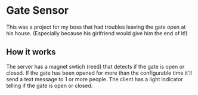 # Gate Sensor
This was a project for my boss that had troubles leaving the gate open at his house. (Especially because his girlfriend would give him the end of it!)

## How it works
The server has a magnet swtich (reed) that detects if the gate is open or closed.
If the gate has been opened for more than the configurable time it'll send a text message to 1 or more people.
The client has a light indicator telling if the gate is open or closed.


